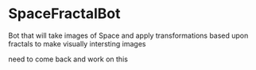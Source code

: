 # SpaceFractalBot
Bot that will take images of Space and apply transformations based upon fractals to make visually intersting images

need to come back and work on this
